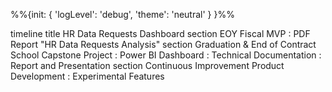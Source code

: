 %%{init: { 'logLevel': 'debug', 'theme': 'neutral' } }%%

timeline
    title HR Data Requests Dashboard
    section EOY Fiscal
        MVP : PDF Report "HR Data Requests Analysis"
    section Graduation & End of Contract
        School Capstone Project : Power BI Dashboard
        : Technical Documentation
        : Report and Presentation
    section Continuous Improvement
        Product Development : Experimental Features
